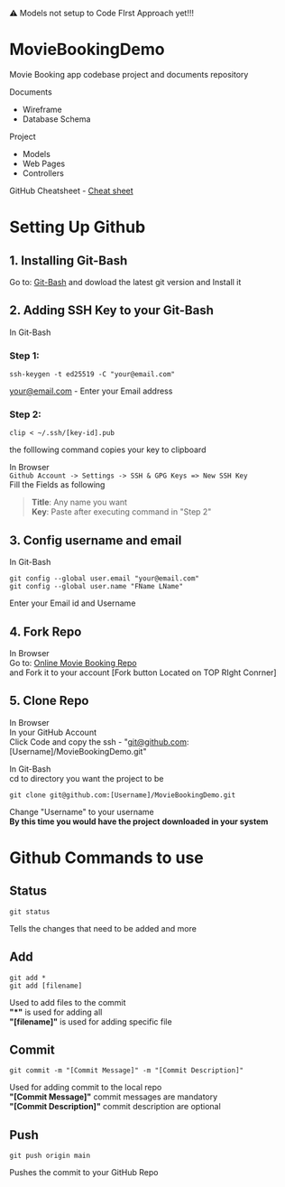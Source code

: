 :warning: Models not setup to Code FIrst Approach yet!!!

# MovieBookingDemo
Movie Booking app codebase project and documents repository

Documents
- Wireframe
- Database Schema

Project
- Models
- Web Pages
- Controllers

GitHub Cheatsheet - [Cheat sheet](Documents/gitsheet.pdf)

# Setting Up Github

## 1. Installing Git-Bash
Go to: [Git-Bash](https://git-scm.com/downloads)
and dowload the latest git version and Install it

## 2. Adding SSH Key to your Git-Bash
In Git-Bash

### Step 1:
```shell
ssh-keygen -t ed25519 -C "your@email.com"
```
your@email.com - Enter your Email address
### Step 2:
```shell
clip < ~/.ssh/[key-id].pub
```
the folllowing command copies your key to clipboard

In Browser<br>
```Github Account -> Settings -> SSH & GPG Keys => New SSH Key```<br>
Fill the Fields as following<br>
  >**Title**: Any name you want<br>
  >**Key**: Paste after executing command in "Step 2"

## 3. Config username and email
In Git-Bash

```shell
git config --global user.email "your@email.com"
git config --global user.name "FName LName"
```
Enter your Email id and Username
## 4. Fork Repo
In Browser<br>
Go to: [Online Movie Booking Repo](https://github.com/Hypernik/MovieBookingDemo)<br>
and Fork it to your account [Fork button Located on TOP RIght Conrner]

## 5. Clone Repo
In Browser<br>
In your GitHub Account<br>
Click Code and copy the ssh - "git@github.com:[Username]/MovieBookingDemo.git"<br>

In Git-Bash<br>
cd to directory you want the project to be
```shell
git clone git@github.com:[Username]/MovieBookingDemo.git
```
Change "Username" to your username<br>
**By this time you would have the project downloaded in your system**

# Github Commands to use
## Status
```shell
git status
```
Tells the changes that need to be added and more
## Add
```shell
git add *
git add [filename]
```
Used to add files to the commit<br>
<strong>"*"</strong> is used for adding all<br>
<strong>"[filename]"</strong> is used for adding specific file

## Commit
```shell
git commit -m "[Commit Message]" -m "[Commit Description]"
```
Used for adding commit to the local repo<br>
**"[Commit Message]"** commit messages are mandatory<br>
**"[Commit Description]"** commit description are optional

## Push
```shell
git push origin main
```
Pushes the commit to your GitHub Repo
